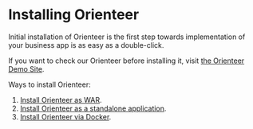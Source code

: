 # Installing Orienteer

Initial installation of Orienteer is the first step towards implementation of your business app is as easy as a double-click.

If you want to check our Orienteer before installing it, visit [the Orienteer Demo Site](http://demo.orienteer.org).

Ways to install Orienteer:

1. [Install Orienteer as WAR](installation_as_war.md).
2. [Install Orienteer as a standalone application](installation_as_standalone_application.md).
3. [Install Orienteer via Docker](installation_via_docker.md).

